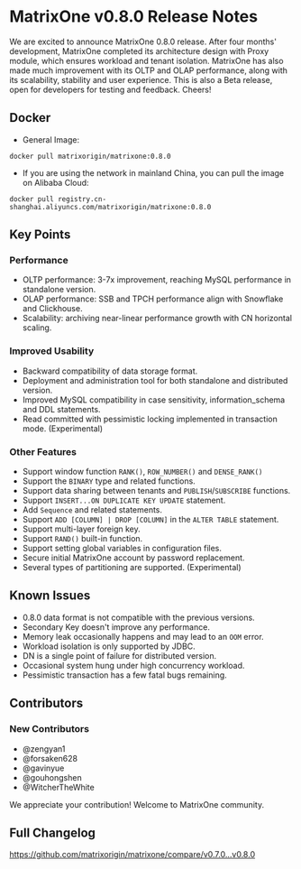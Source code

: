 # **MatrixOne v0.8.0 Release Notes**

We are excited to announce MatrixOne 0.8.0 release. After four months' development, MatrixOne completed its architecture design with Proxy module, which ensures workload and tenant isolation. MatrixOne has also made much improvement with its OLTP and OLAP performance, along with its scalability, stability and user experience. This is also a Beta release, open for developers for testing and feedback. Cheers!

## Docker

- General Image:

```
docker pull matrixorigin/matrixone:0.8.0
```

- If you are using the network in mainland China, you can pull the image on Alibaba Cloud:

```
docker pull registry.cn-shanghai.aliyuncs.com/matrixorigin/matrixone:0.8.0
```

## Key Points

### Performance

- OLTP performance: 3-7x improvement, reaching MySQL performance in standalone version.
- OLAP performance: SSB and TPCH performance align with Snowflake and Clickhouse.
- Scalability: archiving near-linear performance growth with CN horizontal scaling.

### Improved Usability

- Backward compatibility of data storage format.
- Deployment and administration tool for both standalone and distributed version.
- Improved MySQL compatibility in case sensitivity, information_schema and DDL statements.
- Read committed with pessimistic locking implemented in transaction mode. (Experimental)

### Other Features

- Support window function `RANK()`, `ROW_NUMBER()` and `DENSE_RANK()`
- Support the `BINARY` type and related functions.
- Support data sharing between tenants and `PUBLISH`/`SUBSCRIBE` functions.
- Support `INSERT...ON DUPLICATE KEY UPDATE` statement.
- Add `Sequence` and related statements.
- Support `ADD [COLUMN] | DROP [COLUMN]` in the `ALTER TABLE` statement.
- Support multi-layer foreign key.
- Support `RAND()` built-in function.
- Support setting global variables in configuration files.
- Secure initial MatrixOne account by password replacement.
- Several types of partitioning are supported. (Experimental)

## Known Issues

- 0.8.0 data format is not compatible with the previous versions.
- Secondary Key doesn't improve any performance.
- Memory leak occasionally happens and may lead to an `OOM` error.
- Workload isolation is only supported by JDBC.
- DN is a single point of failure for distributed version.
- Occasional system hung under high concurrency workload.
- Pessimistic transaction has a few fatal bugs remaining.

## Contributors

### New Contributors

* @zengyan1
* @forsaken628
* @gavinyue
* @gouhongshen
* @WitcherTheWhite

We appreciate your contribution! Welcome to MatrixOne community.

## Full Changelog

<https://github.com/matrixorigin/matrixone/compare/v0.7.0...v0.8.0>
